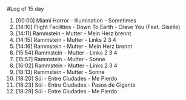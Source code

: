 #Log of 15 day

1. [00:00] Miami Horror - Illumination - Sometimes
1. [14:10] Flight Facilities - Down To Earth - Crave You (Feat. Giselle)
1. [14:11] Rammstein - Mutter - Mein Herz brennt
1. [14:15] Rammstein - Mutter - Links 2 3 4
1. [14:16] Rammstein - Mutter - Mein Herz brennt
1. [15:54] Rammstein - Mutter - Links 2 3 4
1. [15:57] Rammstein - Mutter - Sonne
1. [16:02] Rammstein - Mutter - Links 2 3 4
1. [18:13] Rammstein - Mutter - Sonne
1. [18:20] Súi - Entre Ciudades - Me Pierdo
1. [18:23] Súi - Entre Ciudades - Pasos de Gigante
1. [18:29] Súi - Entre Ciudades - Me Pierdo
